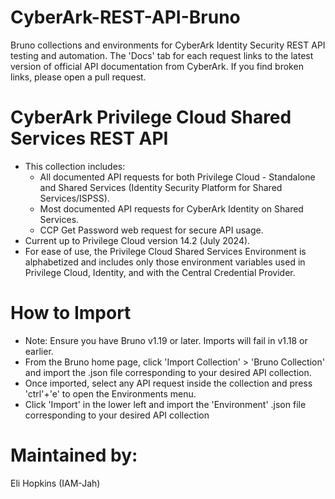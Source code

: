 # CyberArk-REST-API-Bruno
Bruno collections and environments for CyberArk Identity Security REST API testing and automation. The 'Docs' tab for each request links to the latest version of official API documentation from CyberArk. If you find broken links, please open a pull request.

# CyberArk Privilege Cloud Shared Services REST API
* This collection includes:
	* All documented API requests for both Privilege Cloud - Standalone and Shared Services (Identity Security Platform for Shared Services/ISPSS).
	* Most documented API requests for CyberArk Identity on Shared Services.
	* CCP Get Password web request for secure API usage.
* Current up to Privilege Cloud version 14.2 (July 2024).
* For ease of use, the Privilege Cloud Shared Services Environment is alphabetized and includes only those environment variables used in Privilege Cloud, Identity, and with the Central Credential Provider.

# How to Import
* Note: Ensure you have Bruno v1.19 or later. Imports will fail in v1.18 or earlier. 
* From the Bruno home page, click 'Import Collection' > 'Bruno Collection' and import the .json file corresponding to your desired API collection.
* Once imported, select any API request inside the collection and press 'ctrl'+'e' to open the Environments menu.
* Click 'Import' in the lower left and import the 'Environment' .json file corresponding to your desired API collection

# Maintained by:
Eli Hopkins (IAM-Jah)
